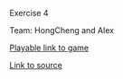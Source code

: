 Exercise 4

Team: HongCheng and Alex

[Playable link to game](https://zhang-ale.github.io/game615-spring2023/exercises/exercise04/play/) 

[Link to source](https://github.com/Zhang-Ale/game615-spring2023/tree/main/exercises/exercise04) 
